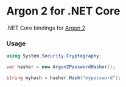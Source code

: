 # Argon 2 for .NET Core
.NET Core bindings for [Argon 2](https://github.com/P-H-C/phc-winner-argon2)

### Usage

```csharp
using System.Security.Cryptography;

var hasher = new Argon2PasswordHasher();

string myhash = hasher.Hash("mypassword");
```